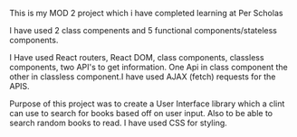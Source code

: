 This is my MOD 2 project which i have completed learning at Per Scholas

I have used 2 class compenents and 5 functional components/stateless components.

I Have used React routers, React DOM, class components, classless components, two API's to get information. One Api in class component the other in classless component.I have used AJAX (fetch) requests for the APIS.

Purpose of this project was to create a User Interface library which a clint can use to search for books based off on user input. Also to be able to search random books to read. I have used CSS for styling.